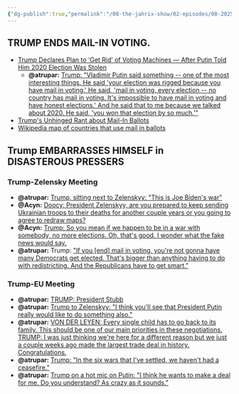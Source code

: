 ```yaml
---
{"dg-publish":true,"permalink":"/00-the-jahrix-show/02-episodes/08-2025/08-18-2025/","tags":["jahrixshow","maga","trump"],"created":"2025-08-17T07:35:47.000-04:00","updated":"2025-08-18T16:20:28.871-04:00"}
---
```


## TRUMP ENDS MAIL-IN VOTING.

- [Trump Declares Plan to ‘Get Rid’ of Voting Machines — After Putin Told Him 2020 Election Was Stolen](https://www.mediaite.com/media/news/trump-declares-plan-to-get-rid-of-voting-machines-after-putin-told-him-2020-election-was-stolen/)
    - **@atrupar:** [Trump: "Vladimir Putin said something -- one of the most interesting things. He said 'your election was rigged because you have mail in voting.' He said, 'mail in voting, every election -- no country has mail in voting. It's impossible to have mail in voting and have honest elections.' And he said that to me because we talked about 2020. He said, 'you won that election by so much.'"](https://x.com/atrupar/status/1956528296843170112)
- [Trump's Unhinged Rant about Mail-In Ballots](https://truthsocial.com/@realDonaldTrump/posts/115049485680941254)
- [Wikipedia map of countries that use mail in ballots](https://upload.wikimedia.org/wikipedia/commons/thumb/8/8a/Postal_Voting.png/500px-Postal_Voting.png)

## Trump EMBARRASSES HIMSELF in DISASTEROUS PRESSERS

### Trump-Zelensky Meeting
- **@atrupar:** [Trump, sitting next to Zelenskyy: "This is Joe Biden's war"](https://x.com/atrupar/status/1957493812542005539/video/1)
- **@Acyn:** [Doocy: President Zelenskyy, are you prepared to keep sending Ukrainian troops to their deaths for another couple years or you going to agree to redraw maps?](https://x.com/Acyn/status/1957494352227496194/video/1)
- **@Acyn:** [Trump: So you mean if we happen to be in a war with somebody, no more elections. Oh, that's good. I wonder what the fake news would say.](https://x.com/Acyn/status/1957495908607926348/video/1)
- **@atrupar:** Trump: ["If you [end] mail in voting, you're not gonna have many Democrats get elected. That's bigger than anything having to do with redistricting. And the Republicans have to get smart."](https://x.com/atrupar/status/1957499021028688327/video/1)
### Trump-EU Meeting
- **@atrupar:** [TRUMP: President Stubb](https://x.com/atrupar/status/1957517026647249326/video/1)
- **@atrupar:** [Trump to Zelenskyy: "I think you'll see that President Putin really would like to do something also."](https://x.com/atrupar/status/1957518933902127241/video/1)
- **@atrupar:** [VON DER LEYEN: Every single child has to go back to its family. This should be one of our main priorities in these negotiations. TRUMP: I was just thinking we're here for a different reason but we just a couple weeks ago made the largest trade deal in history. Congratulations.](https://x.com/atrupar/status/1957519954061709818/video/1)
- **@atrupar:** [Trump: "In the six wars that I've settled, we haven't had a ceasefire."](https://x.com/atrupar/status/1957520359516696795/video/1)
- **@atrupar:** [Trump on a hot mic on Putin: "I think he wants to make a deal for me. Do you understand? As crazy as it sounds."](https://x.com/atrupar/status/1957515906747101317/video/1)